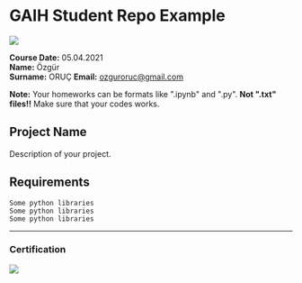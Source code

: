 # GAIH Student Repo Example
![](img/newlogo.png)

**Course Date:** 05.04.2021  
**Name:** Özgür  
**Surname:** ORUÇ
**Email:** ozguroruc@gmail.com  

**Note:** Your homeworks can be formats like ".ipynb" and ".py". **Not ".txt" files!!** Make sure that your codes works.  

## Project Name
Description of your project.

## Requirements
```
Some python libraries
Some python libraries
Some python libraries
```
---

### Certification
![](img/TopLearnerCertificate.png)

